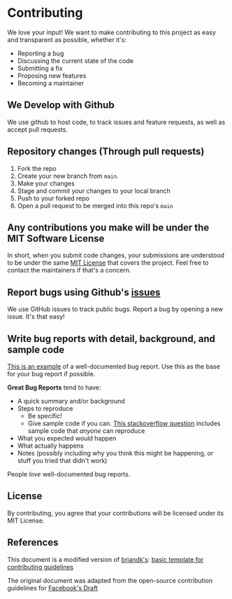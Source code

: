 # Contributing
We love your input! We want to make contributing to this project as easy and transparent as possible, whether it's:

- Reporting a bug
- Discussing the current state of the code
- Submitting a fix
- Proposing new features
- Becoming a maintainer

## We Develop with Github
We use github to host code, to track issues and feature requests, as well as accept pull requests.

## Repository changes (Through pull requests)

1. Fork the repo
2. Create your new branch from `main`.
3. Make your changes
4. Stage and commit your changes to your local branch
5. Push to your forked repo
6. Open a pull request to be merged into this repo's `main`

## Any contributions you make will be under the MIT Software License
In short, when you submit code changes, your submissions are understood to be under the same [MIT License](http://choosealicense.com/licenses/mit/) that covers the project. Feel free to contact the maintainers if that's a concern.

## Report bugs using Github's [issues](https://github.com/beyluta/tf2-server-launcher/issues)
We use GitHub issues to track public bugs. Report a bug by opening a new issue. It's that easy!

## Write bug reports with detail, background, and sample code
[This is an example](http://stackoverflow.com/q/12488905/180626) of a well-documented bug report. Use this as the base for your bug report if possible.

**Great Bug Reports** tend to have:

- A quick summary and/or background
- Steps to reproduce
  - Be specific!
  - Give sample code if you can. [This stackoverflow question](http://stackoverflow.com/q/12488905/180626) includes sample code that *anyone* can reproduce
- What you expected would happen
- What actually happens
- Notes (possibly including why you think this might be happening, or stuff you tried that didn't work)

People *love* well-documented bug reports.

## License
By contributing, you agree that your contributions will be licensed under its MIT License.

## References
This document is a modified version of [briandk's](https://gist.github.com/briandk): [basic template for contributing guidelines](https://gist.github.com/briandk/3d2e8b3ec8daf5a27a62)

The original document was adapted from the open-source contribution guidelines for [Facebook's Draft](https://github.com/facebook/draft-js/blob/a9316a723f9e918afde44dea68b5f9f39b7d9b00/CONTRIBUTING.md)
